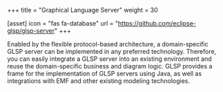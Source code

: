 +++
title = "Graphical Language Server"
weight = 30

[asset]
  icon = "fas fa-database"
  url = "https://github.com/eclipse-glsp/glsp-server"
+++

Enabled by the flexible protocol-based architecture, a domain-specific GLSP server can be implemented in any preferred technology. Therefore, you can easily integrate a GLSP server into an existing environment and reuse the domain-specific business and diagram logic. GLSP provides a frame for the implementation of GLSP servers using Java, as well as integrations with EMF and other existing modeling technologies.
